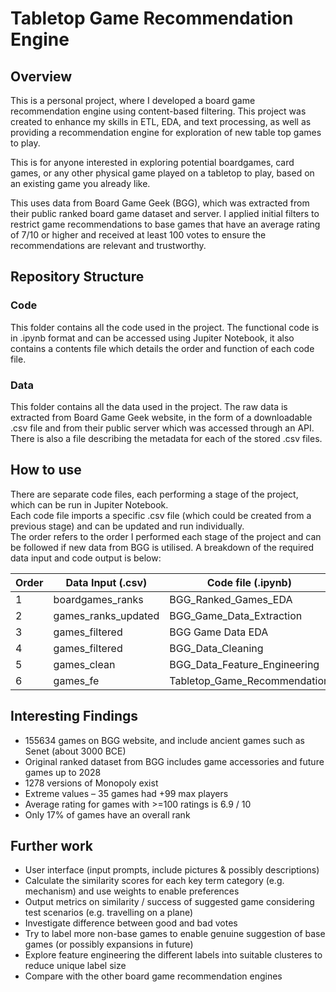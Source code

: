 # Tabletop Game Recommendation Engine

## Overview
This is a personal project, where I developed a board game recommendation engine using content-based filtering. This project was created to enhance my skills in ETL, EDA, and text processing, as well as providing a recommendation engine for exploration of new table top games to play.

This is for anyone interested in exploring potential boardgames, card games, or any other physical game played on a tabletop to play, based on an existing game you already like. 

This uses data from Board Game Geek (BGG), which was extracted from their public ranked board game dataset and server. I applied initial filters to restrict game recommendations to base games that have an average rating of 7/10 or higher and received at least 100 votes to ensure the recommendations are relevant and trustworthy.

## Repository Structure
### Code 
This folder contains all the code used in the project. 
The functional code is in .ipynb format and can be accessed using Jupiter Notebook, it also contains a contents file which details the order and function of each code file. 

### Data
This folder contains all the data used in the project.
The raw data is extracted from Board Game Geek website, in the form of a downloadable .csv file and from their public server which was accessed through an API.
There is also a file describing the metadata for each of the stored .csv files.  

## How to use
There are separate code files, each performing a stage of the project, which can be run in Jupiter Notebook.  
Each code file imports a specific .csv file (which could be created from a previous stage) and can be updated and run individually.  
The order refers to the order I performed each stage of the project and can be followed if new data from BGG is utilised.
A breakdown of the required data input and code output is below:  

| Order | Data Input (.csv)  | Code file (.ipynb)  | Data Output (.csv) |
|-----------|-----------|-----------|-----------|
| 1 | boardgames_ranks | BGG_Ranked_Games_EDA | games_ranks_updated |
| 2 | games_ranks_updated | BGG_Game_Data_Extraction | games_filtered |
| 3 | games_filtered | BGG Game Data EDA | (none) |
| 4 | games_filtered | BGG_Data_Cleaning | games_clean |
| 5 | games_clean | BGG_Data_Feature_Engineering | games_fe |
| 6 | games_fe | Tabletop_Game_Recommendation | (none) |

## Interesting Findings
- 155634 games on BGG website, and include ancient games such as Senet (about 3000 BCE)
- Original ranked dataset from BGG includes game accessories and future games up to 2028
- 1278 versions of Monopoly exist
- Extreme values – 35 games had +99 max players
- Average rating for games with >=100 ratings is 6.9 / 10
- Only 17% of games have an overall rank

## Further work
- User interface (input prompts, include pictures & possibly descriptions)
- Calculate the similarity scores for each key term category (e.g. mechanism) and use weights to enable preferences
- Output metrics on similarity  /  success of suggested game considering test scenarios (e.g. travelling on a plane)
- Investigate difference between good and bad votes
- Try to label more non-base games to enable genuine suggestion of base games (or possibly expansions in future)
- Explore feature engineering the different labels into suitable clusteres to reduce unique label size
- Compare with the other board game recommendation engines

